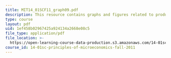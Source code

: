 ```yaml
---
title: MIT14_01SCF11_graph09.pdf
description: This resource contains graphs and figures related to productivity and costs.
type: course
layout: pdf
uid: 1ef458b02967425a924134a2668e08c5
file_type: application/pdf
file_location: >-
  https://open-learning-course-data-production.s3.amazonaws.com/14-01sc-principles-of-microeconomics-fall-2011/1ef458b02967425a924134a2668e08c5_MIT14_01SCF11_graph09.pdf
course_id: 14-01sc-principles-of-microeconomics-fall-2011
---
```

